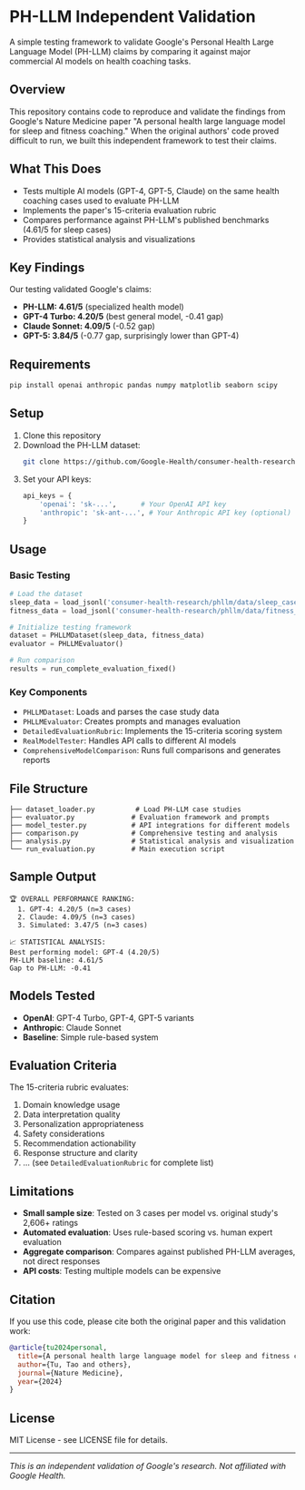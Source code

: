 # PH-LLM Independent Validation

A simple testing framework to validate Google's Personal Health Large Language Model (PH-LLM) claims by comparing it against major commercial AI models on health coaching tasks.

## Overview

This repository contains code to reproduce and validate the findings from Google's Nature Medicine paper "A personal health large language model for sleep and fitness coaching." When the original authors' code proved difficult to run, we built this independent framework to test their claims.

## What This Does

- Tests multiple AI models (GPT-4, GPT-5, Claude) on the same health coaching cases used to evaluate PH-LLM
- Implements the paper's 15-criteria evaluation rubric
- Compares performance against PH-LLM's published benchmarks (4.61/5 for sleep cases)
- Provides statistical analysis and visualizations

## Key Findings

Our testing validated Google's claims:
- **PH-LLM: 4.61/5** (specialized health model)
- **GPT-4 Turbo: 4.20/5** (best general model, -0.41 gap)
- **Claude Sonnet: 4.09/5** (-0.52 gap)
- **GPT-5: 3.84/5** (-0.77 gap, surprisingly lower than GPT-4)

## Requirements

```bash
pip install openai anthropic pandas numpy matplotlib seaborn scipy
```

## Setup

1. Clone this repository
2. Download the PH-LLM dataset:
   ```bash
   git clone https://github.com/Google-Health/consumer-health-research.git
   ```
3. Set your API keys:
   ```python
   api_keys = {
       'openai': 'sk-...',      # Your OpenAI API key
       'anthropic': 'sk-ant-...', # Your Anthropic API key (optional)
   }
   ```

## Usage

### Basic Testing
```python
# Load the dataset
sleep_data = load_jsonl('consumer-health-research/phllm/data/sleep_case_studies.all.jsonl')
fitness_data = load_jsonl('consumer-health-research/phllm/data/fitness_case_studies.all.jsonl')

# Initialize testing framework
dataset = PHLLMDataset(sleep_data, fitness_data)
evaluator = PHLLMEvaluator()

# Run comparison
results = run_complete_evaluation_fixed()
```

### Key Components

- `PHLLMDataset`: Loads and parses the case study data
- `PHLLMEvaluator`: Creates prompts and manages evaluation
- `DetailedEvaluationRubric`: Implements the 15-criteria scoring system
- `RealModelTester`: Handles API calls to different AI models
- `ComprehensiveModelComparison`: Runs full comparisons and generates reports

## File Structure

```
├── dataset_loader.py          # Load PH-LLM case studies
├── evaluator.py              # Evaluation framework and prompts
├── model_tester.py           # API integrations for different models
├── comparison.py             # Comprehensive testing and analysis
├── analysis.py               # Statistical analysis and visualization
└── run_evaluation.py         # Main execution script
```

## Sample Output

```
🏆 OVERALL PERFORMANCE RANKING:
  1. GPT-4: 4.20/5 (n=3 cases)
  2. Claude: 4.09/5 (n=3 cases)
  3. Simulated: 3.47/5 (n=3 cases)

📈 STATISTICAL ANALYSIS:
Best performing model: GPT-4 (4.20/5)
PH-LLM baseline: 4.61/5
Gap to PH-LLM: -0.41
```

## Models Tested

- **OpenAI**: GPT-4 Turbo, GPT-4, GPT-5 variants
- **Anthropic**: Claude Sonnet
- **Baseline**: Simple rule-based system

## Evaluation Criteria

The 15-criteria rubric evaluates:
1. Domain knowledge usage
2. Data interpretation quality
3. Personalization appropriateness
4. Safety considerations
5. Recommendation actionability
6. Response structure and clarity
7. ... (see `DetailedEvaluationRubric` for complete list)

## Limitations

- **Small sample size**: Tested on 3 cases per model vs. original study's 2,606+ ratings
- **Automated evaluation**: Uses rule-based scoring vs. human expert evaluation
- **Aggregate comparison**: Compares against published PH-LLM averages, not direct responses
- **API costs**: Testing multiple models can be expensive


## Citation

If you use this code, please cite both the original paper and this validation work:

```bibtex
@article{tu2024personal,
  title={A personal health large language model for sleep and fitness coaching},
  author={Tu, Tao and others},
  journal={Nature Medicine},
  year={2024}
}
```

## License

MIT License - see LICENSE file for details.


---

*This is an independent validation of Google's research. Not affiliated with Google Health.*
